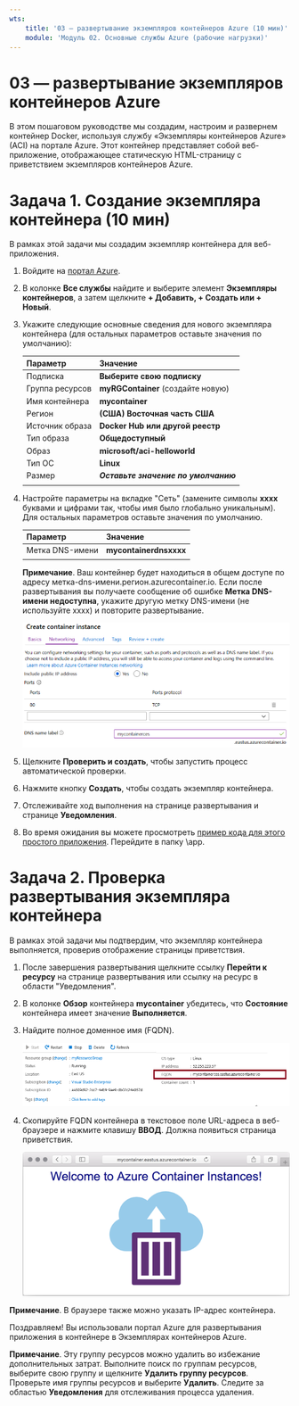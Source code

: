 ```yaml
---
wts:
    title: '03 — развертывание экземпляров контейнеров Azure (10 мин)'
    module: 'Модуль 02. Основные службы Azure (рабочие нагрузки)'
---
```


# 03 — развертывание экземпляров контейнеров Azure

В этом пошаговом руководстве мы создадим, настроим и развернем контейнер Docker, используя службу «Экземпляры контейнеров Azure» (ACI) на портале Azure. Этот контейнер представляет собой веб-приложение, отображающее статическую HTML-страницу с приветствием экземпляров контейнеров Azure. 

# Задача 1. Создание экземпляра контейнера (10 мин)

В рамках этой задачи мы создадим экземпляр контейнера для веб-приложения. 

1. Войдите на [портал Azure](https://portal.azure.com).

2. В колонке **Все службы** найдите и выберите элемент **Экземпляры контейнеров**, а затем щелкните **+ Добавить, + Создать или + Новый**. 

3. Укажите следующие основные сведения для нового экземпляра контейнера (для остальных параметров оставьте значения по умолчанию): 

	| Параметр| Значение|
	|----|----|
	| Подписка | **Выберите свою подписку** |
	| Группа ресурсов | **myRGContainer** (создайте новую) |
	| Имя контейнера| **mycontainer**|
	| Регион | **(США) Восточная часть США** |
	| Источник образа| **Docker Hub или другой реестр**|
	| Тип образа| **Общедоступный**|
	| Образ| **microsoft/aci-helloworld**|
	| Тип ОС| **Linux** |
	| Размер| ***Оставьте значение по умолчанию***|
	|||

4. Настройте параметры на вкладке "Сеть" (замените символы **xxxx** буквами и цифрами так, чтобы имя было глобально уникальным). Для остальных параметров оставьте значения по умолчанию.

	| Параметр| Значение|
	|--|--|
	| Метка DNS-имени| **mycontainerdnsxxxx** |
	|||
	
	**Примечание**. Ваш контейнер будет находиться в общем доступе по адресу метка-dns-имени.регион.azurecontainer.io. Если после развертывания вы получаете сообщение об ошибке **Метка DNS-имени недоступна**, укажите другую метку DNS-имени (не используйте xxxx) и повторите развертывание. 


	![Снимок экрана: область конфигурации в колонке создания экземпляров контейнеров на портале Azure с указанной меткой DNS-имени. ](../images/0201.png)

5. Щелкните **Проверить и создать**, чтобы запустить процесс автоматической проверки.

6. Нажмите кнопку **Создать**, чтобы создать экземпляр контейнера. 

7. Отслеживайте ход выполнения на странице развертывания и странице **Уведомления**. 

8. Во время ожидания вы можете просмотреть [пример кода для этого простого приложения](https://github.com/Azure-Samples/aci-helloworld). Перейдите в папку \app. 

# Задача 2. Проверка развертывания экземпляра контейнера

В рамках этой задачи мы подтвердим, что экземпляр контейнера выполняется, проверив отображение страницы приветствия.

1. После завершения развертывания щелкните ссылку **Перейти к ресурсу** на странице развертывания или ссылку на ресурс в области "Уведомления".

2. В колонке **Обзор** контейнера **mycontainer** убедитесь, что **Состояние** контейнера имеет значение **Выполняется**. 

3. Найдите полное доменное имя (FQDN).

	![Снимок экрана: область "Обзор" для созданного контейнера на портале Azure с выделенным именем FQDN. ](../images/0202.png)

2. Скопируйте FQDN контейнера в текстовое поле URL-адреса в веб-браузере и нажмите клавишу **ВВОД**. Должна появиться страница приветствия. 

	![Снимок экрана: приветственное сообщение экземпляров контейнеров Azure в веб-браузере.](../images/0203.png)

**Примечание**. В браузере также можно указать IP-адрес контейнера. 

Поздравляем! Вы использовали портал Azure для развертывания приложения в контейнере в Экземплярах контейнеров Azure.

**Примечание**. Эту группу ресурсов можно удалить во избежание дополнительных затрат. Выполните поиск по группам ресурсов, выберите свою группу и щелкните **Удалить группу ресурсов**. Проверьте имя группы ресурсов и выберите **Удалить**. Следите за областью **Уведомления** для отслеживания процесса удаления.
